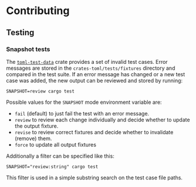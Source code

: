 # Contributing

## Testing

### Snapshot tests
The [`toml-test-data`](https://crates.io/crates/toml-test-data) crate provides a set of invalid test cases.
Error messages are stored in the `crates-toml/tests/fixtures` directory and compared in the test suite.
If an error message has changed or a new test case was added, the new output can be reviewed and stored by running:
```
SNAPSHOT=review cargo test
```
Possible values for the `SNAPSHOT` mode environment variable are:
- `fail` (default) to just fail the test with an error message.
- `review` to review each change individually and decide whether to update the output fixture.
- `revise` to review correct fixtures and decide whether to invalidate (remove) them.
- `force` to update all output fixtures

Additionally a filter can be specified like this:
```
SNAPSHOT="review:string" cargo test
```
This filter is used in a simple substring search on the test case file paths.

